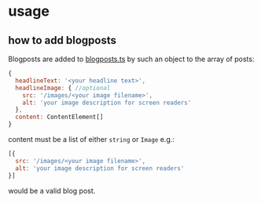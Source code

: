 # usage

## how to add blogposts

Blogposts are added to [blogposts.ts](./src/content/blogposts.ts) by such an object to the array of posts:

```javascript
{
  headlineText: '<your headline text>',
  headlineImage: { //optional
    src: '/images/<your image filename>', 
    alt: 'your image description for screen readers'
  },
  content: ContentElement[]
}
```

content must be a list of either `string` or `Image` e.g.:

```javascript
[{
  src: '/images/<your image filename>',
  alt: 'your image description for screen readers'
}]
```

would be a valid blog post.